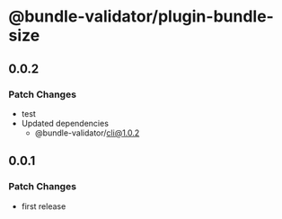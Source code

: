 # @bundle-validator/plugin-bundle-size

## 0.0.2

### Patch Changes

- test
- Updated dependencies
  - @bundle-validator/cli@1.0.2

## 0.0.1

### Patch Changes

- first release
